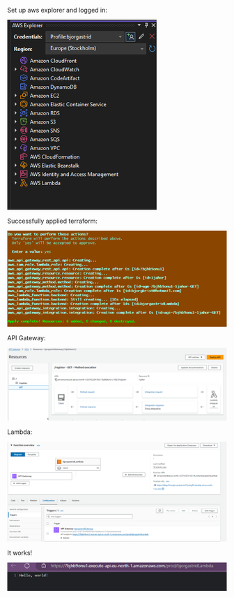  Set up aws explorer and logged in:

![added profile in aws explorer](image-3.png)

Successfully applied terraform:

![succsesfull terraform](image-4.png)

API Gateway:

![api gateway](image-5.png)

Lambda:

![lamda function](image-6.png)

It works!

![It works!](image-7.png)
